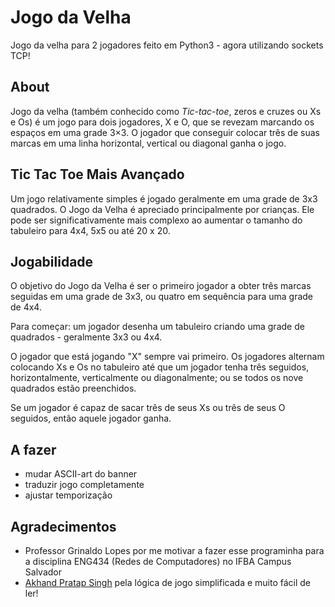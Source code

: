 # Jogo da Velha
Jogo da velha para 2 jogadores feito em Python3 - agora utilizando sockets TCP!


## About
Jogo da velha (também conhecido como *Tic-tac-toe*, zeros e cruzes ou Xs e Os) é um jogo para dois jogadores, X e O, que se revezam marcando os espaços em uma grade 3×3. O jogador que conseguir colocar três de suas marcas em uma linha horizontal, vertical ou diagonal ganha o jogo.


## Tic Tac Toe Mais Avançado
Um jogo relativamente simples é jogado geralmente em uma grade de 3x3 quadrados. O Jogo da Velha é apreciado principalmente por crianças. Ele pode ser significativamente mais complexo ao aumentar o tamanho do tabuleiro para 4x4, 5x5 ou até 20 x 20.


## Jogabilidade
O objetivo do Jogo da Velha é ser o primeiro jogador a obter três marcas seguidas em uma grade de 3x3, ou quatro em sequência para uma grade de 4x4.

Para começar: um jogador desenha um tabuleiro criando uma grade de quadrados - geralmente 3x3 ou 4x4.

O jogador que está jogando "X" sempre vai primeiro. Os jogadores alternam colocando Xs e Os no tabuleiro até que um jogador tenha três seguidos, horizontalmente, verticalmente ou diagonalmente; ou se todos os nove quadrados estão preenchidos.

Se um jogador é capaz de sacar três de seus Xs ou três de seus O seguidos, então aquele jogador ganha.

## A fazer

- mudar ASCII-art do banner
- traduzir jogo completamente
- ajustar temporização


## Agradecimentos

- Professor Grinaldo Lopes por me motivar a fazer esse programinha para a disciplina ENG434 (Redes de Computadores) no IFBA Campus Salvador
- [Akhand Pratap Singh](https://github.com/arten1337) pela lógica de jogo simplificada e muito fácil de ler!
